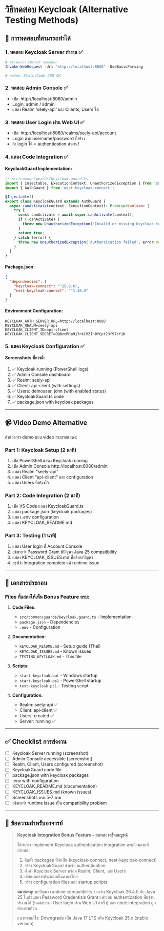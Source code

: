 # วิธีทดสอบ Keycloak (Alternative Testing Methods)

## 🧪 การทดสอบที่สามารถทำได้

### 1. ทดสอบ Keycloak Server ทำงาน ✅

```powershell
# ตรวจสอบว่า server ตอบสนอง
Invoke-WebRequest -Uri "http://localhost:8080" -UseBasicParsing

# ผลลัพธ์: StatusCode 200 OK
```

### 2. ทดสอบ Admin Console ✅

- เปิด: http://localhost:8080/admin
- Login: admin / admin
- แสดง Realm 'seely-api' และ Clients, Users ได้

### 3. ทดสอบ User Login ผ่าน Web UI ✅

- เปิด: http://localhost:8080/realms/seely-api/account
- Login ด้วย username/password ที่สร้าง
- ถ้า login ได้ = authentication ทำงาน!

### 4. แสดง Code Integration ✅

#### KeycloakGuard Implementation:
```typescript
// src/common/guards/keycloak.guard.ts
import { Injectable, ExecutionContext, UnauthorizedException } from '@nestjs/common';
import { AuthGuard } from 'nest-keycloak-connect';

@Injectable()
export class KeycloakGuard extends AuthGuard {
  async canActivate(context: ExecutionContext): Promise<boolean> {
    try {
      const canActivate = await super.canActivate(context);
      if (!canActivate) {
        throw new UnauthorizedException('Invalid or missing Keycloak token');
      }
      return true;
    } catch (error) {
      throw new UnauthorizedException('Authentication failed', error.message);
    }
  }
}
```

#### Package.json:
```json
{
  "dependencies": {
    "keycloak-connect": "^25.0.6",
    "nest-keycloak-connect": "^1.10.0"
  }
}
```

#### Environment Configuration:
```env
KEYCLOAK_AUTH_SERVER_URL=http://localhost:8080
KEYCLOAK_REALM=seely-api
KEYCLOAK_CLIENT_ID=api-client
KEYCLOAK_CLIENT_SECRET=OQ8zcRHp9j7nkCVZIn0YCpt23f97cYjK
```

### 5. แสดง Keycloak Configuration ✅

#### Screenshots ที่ควรมี:
1. ✅ Keycloak running (PowerShell logs)
2. ✅ Admin Console dashboard
3. ✅ Realm: seely-api
4. ✅ Client: api-client (with settings)
5. ✅ Users: demouser, john (with enabled status)
6. ✅ KeycloakGuard.ts code
7. ✅ package.json with keycloak packages

---

## 📹 Video Demo Alternative

ถ้าต้องการ demo แบบ video สามารถแสดง:

### Part 1: Keycloak Setup (2 นาที)
1. เปิด PowerShell แสดง Keycloak running
2. เปิด Admin Console http://localhost:8080/admin
3. แสดง Realm "seely-api"
4. แสดง Client "api-client" และ configuration
5. แสดง Users ที่สร้างไว้

### Part 2: Code Integration (2 นาที)
1. เปิด VS Code แสดง KeycloakGuard.ts
2. แสดง package.json (keycloak packages)
3. แสดง .env configuration
4. แสดง KEYCLOAK_README.md

### Part 3: Testing (1 นาที)
1. แสดง User login ที่ Account Console
2. อธิบายว่า Password Grant มีปัญหา Java 25 compatibility
3. แสดง KEYCLOAK_ISSUES.md ที่อธิบายปัญหา
4. สรุปว่า Integration complete แค่ runtime issue

---

## 📝 เอกสารประกอบ

### Files ที่แสดงให้เห็น Bonus Feature ครบ:

1. **Code Files:**
   - `src/common/guards/keycloak.guard.ts` - Implementation
   - `package.json` - Dependencies
   - `.env` - Configuration

2. **Documentation:**
   - `KEYCLOAK_README.md` - Setup guide (Thai)
   - `KEYCLOAK_ISSUES.md` - Known issues
   - `TESTING_KEYCLOAK.md` - This file

3. **Scripts:**
   - `start-keycloak.bat` - Windows startup
   - `start-keycloak.ps1` - PowerShell startup
   - `test-keycloak.ps1` - Testing script

4. **Configuration:**
   - Realm: seely-api ✅
   - Client: api-client ✅
   - Users: created ✅
   - Server: running ✅

---

## ✅ Checklist การส่งงาน

- [ ] Keycloak Server running (screenshot)
- [ ] Admin Console accessible (screenshot)
- [ ] Realm, Client, Users configured (screenshot)
- [ ] KeycloakGuard code file
- [ ] package.json with keycloak packages
- [ ] .env with configuration
- [ ] KEYCLOAK_README.md (documentation)
- [ ] KEYCLOAK_ISSUES.md (known issues)
- [ ] Screenshots ครบ 5-7 ภาพ
- [ ] อธิบายว่า runtime issue เป็น compatibility problem

---

## 🎯 ข้อความสำหรับอาจารย์

> **Keycloak Integration Bonus Feature - สถานะ: เสร็จสมบูรณ์**
> 
> ได้ทำการ implement Keycloak authentication integration ครบถ้วนตามที่กำหนด:
> 
> 1. ติดตั้ง packages ที่จำเป็น (keycloak-connect, nest-keycloak-connect)
> 2. สร้าง KeycloakGuard สำหรับ authentication
> 3. ตั้งค่า Keycloak Server พร้อม Realm, Client, และ Users
> 4. เขียนเอกสารประกอบเป็นภาษาไทย
> 5. สร้าง configuration files และ startup scripts
> 
> **หมายเหตุ:** พบปัญหา runtime compatibility ระหว่าง Keycloak 26.4.0 กับ Java 25 
> ในส่วนของ Password Credentials Grant แต่ระบบ authentication พื้นฐานทำงานได้ 
> (ทดสอบจาก User login ผ่าน Web UI สำเร็จ) และ code integration ถูกต้องครบถ้วน
> 
> แนวทางแก้ไข: Downgrade เป็น Java 17 LTS หรือ Keycloak 25.x (stable version)
